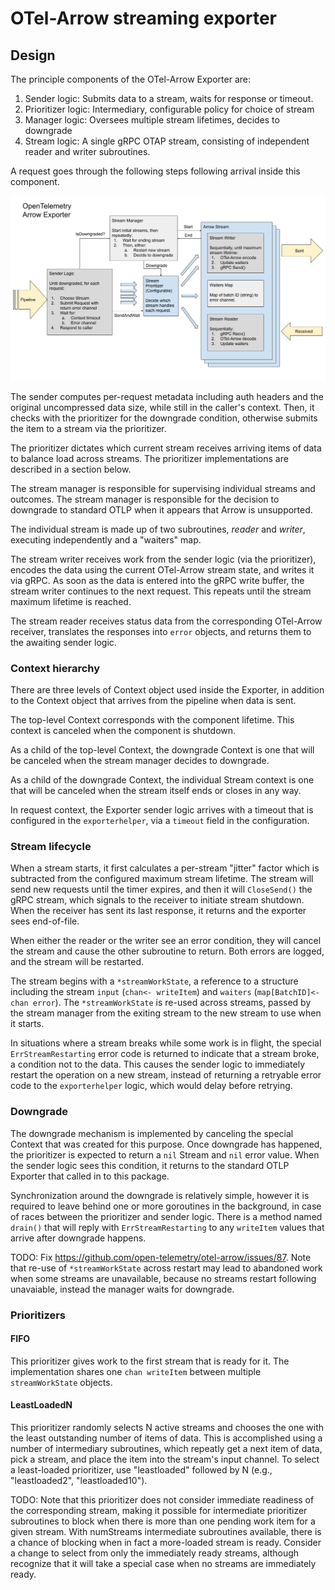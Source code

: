 # OTel-Arrow streaming exporter

## Design

The principle components of the OTel-Arrow Exporter are:

1. Sender logic: Submits data to a stream, waits for response or timeout.
2. Prioritizer logic: Intermediary, configurable policy for choice of stream
3. Manager logic: Oversees multiple stream lifetimes, decides to downgrade
4. Stream logic: A single gRPC OTAP stream, consisting of independent
   reader and writer subroutines.

A request goes through the following steps following arrival inside
this component.

![Block diagram of OpenTelemetry Arrow Exporter](./design.png)

The sender computes per-request metadata including auth headers and
the original uncompressed data size, while still in the caller's
context.  Then, it checks with the prioritizer for the downgrade
condition, otherwise submits the item to a stream via the prioritizer.

The prioritizer dictates which current stream receives arriving items
of data to balance load across streams.  The prioritizer
implementations are described in a section below.

The stream manager is responsible for supervising individual streams
and outcomes.  The stream manager is responsible for the decision to
downgrade to standard OTLP when it appears that Arrow is unsupported.

The individual stream is made up of two subroutines, _reader_ and
_writer_, executing independently and a "waiters" map.

The stream writer receives work from the sender logic (via the
prioritizer), encodes the data using the current OTel-Arrow stream
state, and writes it via gRPC.  As soon as the data is entered into
the gRPC write buffer, the stream writer continues to the next
request.  This repeats until the stream maximum lifetime is reached.

The stream reader receives status data from the corresponding
OTel-Arrow receiver, translates the responses into `error` objects,
and returns them to the awaiting sender logic.

### Context hierarchy

There are three levels of Context object used inside the Exporter, in
addition to the Context object that arrives from the pipeline when
data is sent.

The top-level Context corresponds with the component lifetime.  This
context is canceled when the component is shutdown.

As a child of the top-level Context, the downgrade Context is one that
will be canceled when the stream manager decides to downgrade.

As a child of the downgrade Context, the individual Stream context is
one that will be canceled when the stream itself ends or closes in any
way.

In request context, the Exporter sender logic arrives with a timeout
that is configured in the `exporterhelper`, via a `timeout` field in
the configuration.

### Stream lifecycle

When a stream starts, it first calculates a per-stream "jitter" factor
which is subtracted from the configured maximum stream lifetime.  The
stream will send new requests until the timer expires, and then it
will `CloseSend()` the gRPC stream, which signals to the receiver to
initiate stream shutdown.  When the receiver has sent its last
response, it returns and the exporter sees end-of-file.

When either the reader or the writer see an error condition, they will
cancel the stream and cause the other subroutine to return.  Both
errors are logged, and the stream will be restarted.

The stream begins with a `*streamWorkState`, a reference to a
structure including the stream `input` (`chan<- writeItem`) and
`waiters` (`map[BatchID]<-chan error`).  The `*streamWorkState` is
re-used across streams, passed by the stream manager from the exiting
stream to the new stream to use when it starts.

In situations where a stream breaks while some work is in flight, the
special `ErrStreamRestarting` error code is returned to indicate that
a stream broke, a condition not to the data.  This causes the sender
logic to immediately restart the operation on a new stream, instead of
returning a retryable error code to the `exporterhelper` logic, which
would delay before retrying.

### Downgrade

The downgrade mechanism is implemented by canceling the special
Context that was created for this purpose.  Once downgrade has
happened, the prioritizer is expected to return a `nil` Stream and
`nil` error value.  When the sender logic sees this condition, it
returns to the standard OTLP Exporter that called in to this package.

Synchronization around the downgrade is relatively simple, however it
is required to leave behind one or more goroutines in the background,
in case of races between the prioritizer and sender logic.  There is a
method named `drain()` that will reply with `ErrStreamRestarting` to
any `writeItem` values that arrive after downgrade happens.

TODO: Fix https://github.com/open-telemetry/otel-arrow/issues/87.
Note that re-use of `*streamWorkState` across restart may lead to
abandoned work when some streams are unavailable, because no streams
restart following unavaiable, instead the manager waits for downgrade.

### Prioritizers

#### FIFO

This prioritizer gives work to the first stream that is ready for it.
The implementation shares one `chan writeItem` between multiple
`streamWorkState` objects.

#### LeastLoadedN

This prioritizer randomly selects N active streams and chooses the one
with the least outstanding number of items of data.  This is
accomplished using a number of intermediary subroutines, which
repeatly get a next item of data, pick a stream, and place the item
into the stream's input channel.  To select a least-loaded prioritizer,
use "leastloaded" followed by N (e.g., "leastloaded2", "leastloaded10").

TODO: Note that this prioritizer does not consider immediate readiness
of the corresponding stream, making it possible for intermediate
prioritizer subroutines to block when there is more than one pending
work item for a given stream.  With numStreams intermediate
subroutines available, there is a chance of blocking when in fact a
more-loaded stream is ready.  Consider a change to select from only
the immediately ready streams, although recognize that it will take 
a special case when no streams are immediately ready.
